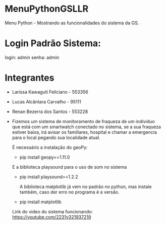# MenuPythonGSLLR
Menu Python - Mostrando as funcionalidades do sistema da GS.

# Login Padrão Sistema:
  login: admin
  senha: admin

# Integrantes

* Larissa Kawaguti Feliciano - 553356
* Lucas Alcântara Carvalho - 95111
* Renan Bezerra dos Santos - 553228

* Fizemos um sistema de monitoramento de fraqueza de um individuo que está com um smartwatch conectado no sistema, se a sua fraqueza estiver baixa, irá avisar os familiares, hospital e chamar a emergencia para o local pegando sua localidade atual.

  É necessário a instalação do geoPy:

  * pip install geopy==1.11.0

  E a biblioteca playsound para o uso de som no sistema

  * pip install playsound==1.2.2
 
     A biblioteca matplotlib já vem no padrão no python, mas instale também, caso der erro no programa é a versão.
    
  * pip install matplotlib


  Link do vídeo do sistema funcionando: https://youtube.com/2231y321937219
